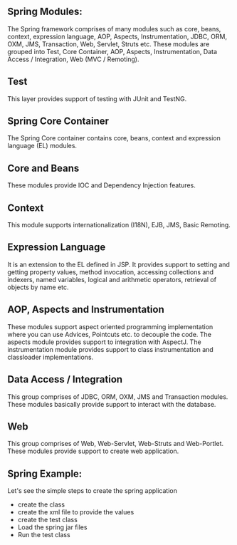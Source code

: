 
## Spring Modules:

The Spring framework comprises of many modules such as core, beans, context, expression language, AOP, Aspects, Instrumentation, JDBC, ORM, OXM, JMS, Transaction, Web, Servlet, Struts etc. These modules are grouped into Test, Core Container, AOP, Aspects, Instrumentation, Data Access / Integration, Web (MVC / Remoting).

## Test
This layer provides support of testing with JUnit and TestNG.

## Spring Core Container
The Spring Core container contains core, beans, context and expression language (EL) modules.

## Core and Beans
These modules provide IOC and Dependency Injection features.

## Context
This module supports internationalization (I18N), EJB, JMS, Basic Remoting.

## Expression Language
It is an extension to the EL defined in JSP. It provides support to setting and getting property values, method invocation, accessing collections and indexers, named variables, logical and arithmetic operators, retrieval of objects by name etc.

## AOP, Aspects and Instrumentation
These modules support aspect oriented programming implementation where you can use Advices, Pointcuts etc. to decouple the code.
The aspects module provides support to integration with AspectJ.
The instrumentation module provides support to class instrumentation and classloader implementations.

## Data Access / Integration
This group comprises of JDBC, ORM, OXM, JMS and Transaction modules. These modules basically provide support to interact with the database.

## Web
This group comprises of Web, Web-Servlet, Web-Struts and Web-Portlet. These modules provide support to create web application.


## Spring Example:

Let's see the simple steps to create the spring application

- create the class
- create the xml file to provide the values
- create the test class
- Load the spring jar files
- Run the test class
